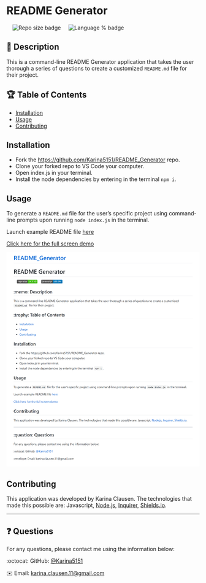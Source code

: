# README Generator
 &nbsp;&nbsp;&nbsp;&nbsp;![Repo size badge](https://img.shields.io/github/repo-size/Karina5151/README_Generator?color=success) &nbsp;&nbsp;&nbsp;&nbsp;![Language % badge](https://img.shields.io/github/languages/top/Karina5151/README_Generator) &nbsp;&nbsp;&nbsp;&nbsp;
## :memo: Description
  This is a command-line README Generator application that takes the user thorough a series of questions to create a customized `README.md` file for their project. 
## :trophy: Table of Contents
* [Installation](#installation)
* [Usage](#usage)
* [Contributing](#contributing)
  
  

## Installation
* Fork the https://github.com/Karina5151/README_Generator repo. 
* Clone your forked repo to VS Code your computer. 
* Open index.js in your terminal. 
* Install the node dependencies by entering in the terminal `npm i`.

  
## Usage
To generate a `README.md` file for the user’s specific project using command-line prompts upon running `node index.js` in the terminal.

  Launch example README file [here](https://karina5151.github.io/README_Generator/)
  
  <a href="https://drive.google.com/file/d/1klP56lTJKiY6KKd6-DmZGUmv62cu7NTZ/view?usp=sharing" rel="nofollow" target="_blank">Click here for the full screen demo</a>

![README Screenshot](./assets/README_screenshot.png)


  
## Contributing
This application was developed by Karina Clausen. The technologies that made this possible are: Javascript, <a href="https://nodejs.org/api/fs.html" target="_blank">Node.js</a>, <a href="https://www.npmjs.com/package/inquirer" rel="nofollow" target="_blank">Inquirer</a>, <a href="https://shields.io/" rel="nofollow" target="_blank">Shields.io</a>.

 ---

## :question: Questions

For any questions, please contact me using the information below:

:octocat: GitHub: [@Karina5151](https://github.com/Karina5151)

:envelope: Email: karina.clausen.11@gmail.com
